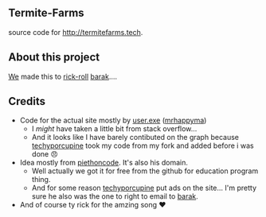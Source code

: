 ## Termite-Farms
source code for http://termitefarms.tech.

## About this project
[We](https://github.com/piethoncode/Termite-Farms/graphs/contributors) made this to [rick-roll](https://whatsarickroll.userexe.me/) [barak](https://www.youtube.com/c/CRACKLEgames)....

## Credits
- Code for the actual site mostly by [user.exe](http://userexe.me) ([mrhappyma](http://github.com/mrhappyma))
  - I *might* have taken a little bit from stack overflow...
  - And it looks like I have barely contibuted on the graph because [techyporcupine](https://github.com/techyporcupine) took my code from my fork and added before i was done 😠
- Idea mostly from [piethoncode](https://github.com/piethoncode/). It's also his domain.
  - Well actually we got it for free from the github for education program thing.
  - And for some reason [techyporcupine](https://github.com/techyporcupine) put ads on the site... I'm pretty sure he also was the one to right to email to [barak](https://www.youtube.com/c/CRACKLEgames).
- And of course ty rick for the amzing song ❤️
